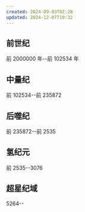 ```yaml
---
created: 2024-09-03T02:28
updated: 2024-12-07T19:32
---
```

## 前世纪 
前 2000000 年--前 102534 年 
## 中量纪
前 102534--前 235872
## 后噬纪
前 235872--前 2535 
## 氢纪元

前 2535--3076
## 超星纪域
5264-- 

